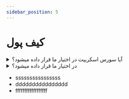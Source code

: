 ```yaml
---
sidebar_position: 5
---
```

 #  کیف پول
 

<details>
<summary> آیا سورس اسکریپت در اختیار ما قرار داده میشود؟</summary>

:::danger سلام و وقت بخیر
سورسی که در اختیار شما قرار داده میشود (خروجی webpack) حالت بهینه شده و فشرده شده میباشدکه برای توسعه مناسب نمیباشد.

 اغلب قسمت‌های فرانت به گونه‌ای طراحی شده که امکان شخصی سازی میسر میباشد و در صورت نیاز میتوانید با ارسال تیکت راهنمایی های لازم را دریافت نمایید.
 
 :::
</details>
 
<details>
<summary>  در اختیار ما قرار داده میشود؟</summary>

:::danger سلام و وقت بخیر
سورسی که در اختیار شما قرار د 
 :::
</details>


- ssssssssssssssss
- dddddddddddddddd
- ffffffffffffffffff
 
